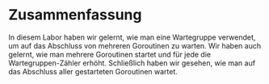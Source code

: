 # Zusammenfassung

In diesem Labor haben wir gelernt, wie man eine Wartegruppe verwendet, um auf das Abschluss von mehreren Goroutinen zu warten. Wir haben auch gelernt, wie man mehrere Goroutinen startet und für jede die Wartegruppen-Zähler erhöht. Schließlich haben wir gesehen, wie man auf das Abschluss aller gestarteten Goroutinen wartet.
